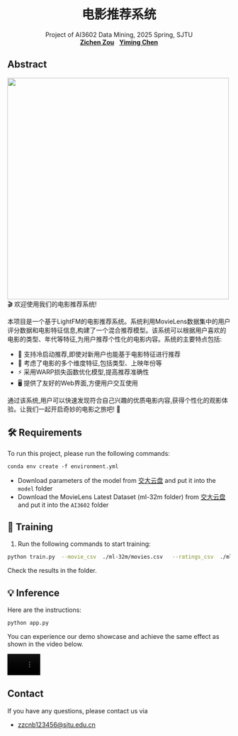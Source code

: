 
<h1 align="center">
电影推荐系统
</h1>
<p align="center">
    Project of AI3602 Data Mining, 2025 Spring, SJTU
    <br />
    <a href="https://github.com/zzctmd"><strong>Zichen Zou</strong></a>
    &nbsp;
    <a href="https://github.com/leothehuman327"><strong>Yiming Chen</strong></a>
    <br />
</p>

## Abstract
<img src="assets/sampled/picture.png" height="500px"/>  
🎬 欢迎使用我们的电影推荐系统! 

本项目是一个基于LightFM的电影推荐系统。系统利用MovieLens数据集中的用户评分数据和电影特征信息,构建了一个混合推荐模型。该系统可以根据用户喜欢的电影的类型、年代等特征,为用户推荐个性化的电影内容。系统的主要特点包括:

- 🚀 支持冷启动推荐,即使对新用户也能基于电影特征进行推荐
- 🎯 考虑了电影的多个维度特征,包括类型、上映年份等
- ⚡️ 采用WARP损失函数优化模型,提高推荐准确性
- 🖥️ 提供了友好的Web界面,方便用户交互使用

通过该系统,用户可以快速发现符合自己兴趣的优质电影内容,获得个性化的观影体验。让我们一起开启奇妙的电影之旅吧! 🎉


## 🛠️ Requirements
To run this project, please run the following commands:
```
conda env create -f environment.yml
```

- Download parameters of the model from [交大云盘](https://pan.sjtu.edu.cn/web/share/f099dbf67a3b3c62849ebb315ea2e35a) and put it into the `model` folder
- Download the MovieLens Latest Dataset (ml-32m folder) from [交大云盘](https://pan.sjtu.edu.cn/web/share/f099dbf67a3b3c62849ebb315ea2e35a) and put it into the `AI3602` folder

## 🚀 Training
1. Run the following commands to start training:

```bash
python train.py  --movie_csv  ./ml-32m/movies.csv   --ratings_csv  ./ml-32m/ratings.csv 
```
Check the results in the folder.


## 💡 Inference
Here are the instructions: 
```bash
python app.py
```
You can experience our demo showcase and achieve the same effect as shown in the video below.




<video src="https://github.com/user-attachments/assets/89111b27-9dae-4dba-a2bf-2502396dfa7d" controls="controls" width="74" height="48"></video>


## Contact
If you have any questions, please contact us via 
- zzcnb123456@sjtu.edu.cn








